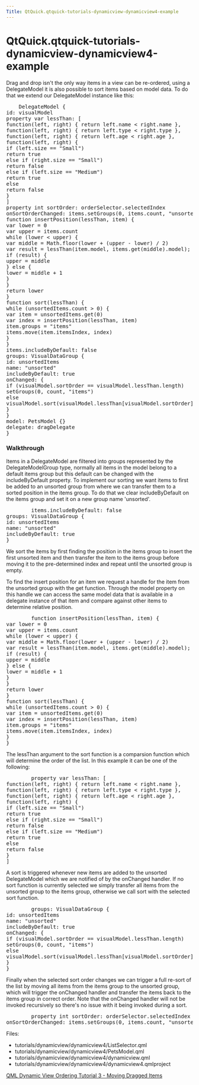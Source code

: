 ```yaml
---
Title: QtQuick.qtquick-tutorials-dynamicview-dynamicview4-example
---
```


# QtQuick.qtquick-tutorials-dynamicview-dynamicview4-example

<span class="subtitle"></span>
<!-- $$$tutorials/dynamicview/dynamicview4-description -->
<p>Drag and drop isn't the only way items in a view can be re-ordered, using a DelegateModel it is also possible to sort items based on model data. To do that we extend our DelegateModel instance like this:</p>
<pre class="qml">    <span class="type">DelegateModel</span> {
<span class="name">id</span>: <span class="name">visualModel</span>
property <span class="type">var</span> <span class="name">lessThan</span>: [
<span class="keyword">function</span>(<span class="name">left</span>, right) { <span class="keyword">return</span> <span class="name">left</span>.<span class="name">name</span> <span class="operator">&lt;</span> <span class="name">right</span>.<span class="name">name</span> },
<span class="keyword">function</span>(<span class="name">left</span>, right) { <span class="keyword">return</span> <span class="name">left</span>.<span class="name">type</span> <span class="operator">&lt;</span> <span class="name">right</span>.<span class="name">type</span> },
<span class="keyword">function</span>(<span class="name">left</span>, right) { <span class="keyword">return</span> <span class="name">left</span>.<span class="name">age</span> <span class="operator">&lt;</span> <span class="name">right</span>.<span class="name">age</span> },
<span class="keyword">function</span>(<span class="name">left</span>, right) {
<span class="keyword">if</span> (<span class="name">left</span>.<span class="name">size</span> <span class="operator">==</span> <span class="string">&quot;Small&quot;</span>)
<span class="keyword">return</span> <span class="number">true</span>
<span class="keyword">else</span> <span class="keyword">if</span> (<span class="name">right</span>.<span class="name">size</span> <span class="operator">==</span> <span class="string">&quot;Small&quot;</span>)
<span class="keyword">return</span> <span class="number">false</span>
<span class="keyword">else</span> <span class="keyword">if</span> (<span class="name">left</span>.<span class="name">size</span> <span class="operator">==</span> <span class="string">&quot;Medium&quot;</span>)
<span class="keyword">return</span> <span class="number">true</span>
<span class="keyword">else</span>
<span class="keyword">return</span> <span class="number">false</span>
}
]
property <span class="type">int</span> <span class="name">sortOrder</span>: <span class="name">orderSelector</span>.<span class="name">selectedIndex</span>
<span class="name">onSortOrderChanged</span>: <span class="name">items</span>.<span class="name">setGroups</span>(<span class="number">0</span>, <span class="name">items</span>.<span class="name">count</span>, <span class="string">&quot;unsorted&quot;</span>)
<span class="keyword">function</span> <span class="name">insertPosition</span>(<span class="name">lessThan</span>, item) {
var <span class="name">lower</span> = <span class="number">0</span>
var <span class="name">upper</span> = <span class="name">items</span>.<span class="name">count</span>
<span class="keyword">while</span> (<span class="name">lower</span> <span class="operator">&lt;</span> <span class="name">upper</span>) {
var <span class="name">middle</span> = <span class="name">Math</span>.<span class="name">floor</span>(<span class="name">lower</span> <span class="operator">+</span> (<span class="name">upper</span> <span class="operator">-</span> <span class="name">lower</span>) <span class="operator">/</span> <span class="number">2</span>)
var <span class="name">result</span> = <span class="name">lessThan</span>(<span class="name">item</span>.<span class="name">model</span>, <span class="name">items</span>.<span class="name">get</span>(<span class="name">middle</span>).<span class="name">model</span>);
<span class="keyword">if</span> (<span class="name">result</span>) {
<span class="name">upper</span> <span class="operator">=</span> <span class="name">middle</span>
} <span class="keyword">else</span> {
<span class="name">lower</span> <span class="operator">=</span> <span class="name">middle</span> <span class="operator">+</span> <span class="number">1</span>
}
}
<span class="keyword">return</span> <span class="name">lower</span>
}
<span class="keyword">function</span> <span class="name">sort</span>(<span class="name">lessThan</span>) {
<span class="keyword">while</span> (<span class="name">unsortedItems</span>.<span class="name">count</span> <span class="operator">&gt;</span> <span class="number">0</span>) {
var <span class="name">item</span> = <span class="name">unsortedItems</span>.<span class="name">get</span>(<span class="number">0</span>)
var <span class="name">index</span> = <span class="name">insertPosition</span>(<span class="name">lessThan</span>, <span class="name">item</span>)
<span class="name">item</span>.<span class="name">groups</span> <span class="operator">=</span> <span class="string">&quot;items&quot;</span>
<span class="name">items</span>.<span class="name">move</span>(<span class="name">item</span>.<span class="name">itemsIndex</span>, <span class="name">index</span>)
}
}
<span class="name">items</span>.includeByDefault: <span class="number">false</span>
<span class="name">groups</span>: <span class="name">VisualDataGroup</span> {
<span class="name">id</span>: <span class="name">unsortedItems</span>
<span class="name">name</span>: <span class="string">&quot;unsorted&quot;</span>
<span class="name">includeByDefault</span>: <span class="number">true</span>
<span class="name">onChanged</span>: {
<span class="keyword">if</span> (<span class="name">visualModel</span>.<span class="name">sortOrder</span> <span class="operator">==</span> <span class="name">visualModel</span>.<span class="name">lessThan</span>.<span class="name">length</span>)
<span class="name">setGroups</span>(<span class="number">0</span>, <span class="name">count</span>, <span class="string">&quot;items&quot;</span>)
<span class="keyword">else</span>
<span class="name">visualModel</span>.<span class="name">sort</span>(<span class="name">visualModel</span>.<span class="name">lessThan</span>[<span class="name">visualModel</span>.<span class="name">sortOrder</span>])
}
}
<span class="name">model</span>: <span class="name">PetsModel</span> {}
<span class="name">delegate</span>: <span class="name">dragDelegate</span>
}</pre>
<h3 >Walkthrough</h3>
<p>Items in a DelegateModel are filtered into groups represented by the DelegateModelGroup type, normally all items in the model belong to a default items group but this default can be changed with the includeByDefault property. To implement our sorting we want items to first be added to an unsorted group from where we can transfer them to a sorted position in the items group. To do that we clear includeByDefault on the items group and set it on a new group name 'unsorted'.</p>
<pre class="qml">        <span class="name">items</span>.includeByDefault: <span class="number">false</span>
<span class="name">groups</span>: <span class="name">VisualDataGroup</span> {
<span class="name">id</span>: <span class="name">unsortedItems</span>
<span class="name">name</span>: <span class="string">&quot;unsorted&quot;</span>
<span class="name">includeByDefault</span>: <span class="number">true</span>
}</pre>
<p>We sort the items by first finding the position in the items group to insert the first unsorted item and then transfer the item to the items group before moving it to the pre-determined index and repeat until the unsorted group is empty.</p>
<p>To find the insert position for an item we request a handle for the item from the unsorted group with the get function. Through the model property on this handle we can access the same model data that is available in a delegate instance of that item and compare against other items to determine relative position.</p>
<pre class="qml">        <span class="keyword">function</span> <span class="name">insertPosition</span>(<span class="name">lessThan</span>, item) {
var <span class="name">lower</span> = <span class="number">0</span>
var <span class="name">upper</span> = <span class="name">items</span>.<span class="name">count</span>
<span class="keyword">while</span> (<span class="name">lower</span> <span class="operator">&lt;</span> <span class="name">upper</span>) {
var <span class="name">middle</span> = <span class="name">Math</span>.<span class="name">floor</span>(<span class="name">lower</span> <span class="operator">+</span> (<span class="name">upper</span> <span class="operator">-</span> <span class="name">lower</span>) <span class="operator">/</span> <span class="number">2</span>)
var <span class="name">result</span> = <span class="name">lessThan</span>(<span class="name">item</span>.<span class="name">model</span>, <span class="name">items</span>.<span class="name">get</span>(<span class="name">middle</span>).<span class="name">model</span>);
<span class="keyword">if</span> (<span class="name">result</span>) {
<span class="name">upper</span> <span class="operator">=</span> <span class="name">middle</span>
} <span class="keyword">else</span> {
<span class="name">lower</span> <span class="operator">=</span> <span class="name">middle</span> <span class="operator">+</span> <span class="number">1</span>
}
}
<span class="keyword">return</span> <span class="name">lower</span>
}
<span class="keyword">function</span> <span class="name">sort</span>(<span class="name">lessThan</span>) {
<span class="keyword">while</span> (<span class="name">unsortedItems</span>.<span class="name">count</span> <span class="operator">&gt;</span> <span class="number">0</span>) {
var <span class="name">item</span> = <span class="name">unsortedItems</span>.<span class="name">get</span>(<span class="number">0</span>)
var <span class="name">index</span> = <span class="name">insertPosition</span>(<span class="name">lessThan</span>, <span class="name">item</span>)
<span class="name">item</span>.<span class="name">groups</span> <span class="operator">=</span> <span class="string">&quot;items&quot;</span>
<span class="name">items</span>.<span class="name">move</span>(<span class="name">item</span>.<span class="name">itemsIndex</span>, <span class="name">index</span>)
}
}</pre>
<p>The lessThan argument to the sort function is a comparsion function which will determine the order of the list. In this example it can be one of the following:</p>
<pre class="qml">        property <span class="type">var</span> <span class="name">lessThan</span>: [
<span class="keyword">function</span>(<span class="name">left</span>, right) { <span class="keyword">return</span> <span class="name">left</span>.<span class="name">name</span> <span class="operator">&lt;</span> <span class="name">right</span>.<span class="name">name</span> },
<span class="keyword">function</span>(<span class="name">left</span>, right) { <span class="keyword">return</span> <span class="name">left</span>.<span class="name">type</span> <span class="operator">&lt;</span> <span class="name">right</span>.<span class="name">type</span> },
<span class="keyword">function</span>(<span class="name">left</span>, right) { <span class="keyword">return</span> <span class="name">left</span>.<span class="name">age</span> <span class="operator">&lt;</span> <span class="name">right</span>.<span class="name">age</span> },
<span class="keyword">function</span>(<span class="name">left</span>, right) {
<span class="keyword">if</span> (<span class="name">left</span>.<span class="name">size</span> <span class="operator">==</span> <span class="string">&quot;Small&quot;</span>)
<span class="keyword">return</span> <span class="number">true</span>
<span class="keyword">else</span> <span class="keyword">if</span> (<span class="name">right</span>.<span class="name">size</span> <span class="operator">==</span> <span class="string">&quot;Small&quot;</span>)
<span class="keyword">return</span> <span class="number">false</span>
<span class="keyword">else</span> <span class="keyword">if</span> (<span class="name">left</span>.<span class="name">size</span> <span class="operator">==</span> <span class="string">&quot;Medium&quot;</span>)
<span class="keyword">return</span> <span class="number">true</span>
<span class="keyword">else</span>
<span class="keyword">return</span> <span class="number">false</span>
}
]</pre>
<p>A sort is triggered whenever new items are added to the unsorted DelegateModel which we are notified of by the onChanged handler. If no sort function is currently selected we simply transfer all items from the unsorted group to the items group, otherwise we call sort with the selected sort function.</p>
<pre class="qml">        <span class="name">groups</span>: <span class="name">VisualDataGroup</span> {
<span class="name">id</span>: <span class="name">unsortedItems</span>
<span class="name">name</span>: <span class="string">&quot;unsorted&quot;</span>
<span class="name">includeByDefault</span>: <span class="number">true</span>
<span class="name">onChanged</span>: {
<span class="keyword">if</span> (<span class="name">visualModel</span>.<span class="name">sortOrder</span> <span class="operator">==</span> <span class="name">visualModel</span>.<span class="name">lessThan</span>.<span class="name">length</span>)
<span class="name">setGroups</span>(<span class="number">0</span>, <span class="name">count</span>, <span class="string">&quot;items&quot;</span>)
<span class="keyword">else</span>
<span class="name">visualModel</span>.<span class="name">sort</span>(<span class="name">visualModel</span>.<span class="name">lessThan</span>[<span class="name">visualModel</span>.<span class="name">sortOrder</span>])
}
}</pre>
<p>Finally when the selected sort order changes we can trigger a full re-sort of the list by moving all items from the items group to the unsorted group, which will trigger the onChanged handler and transfer the items back to the items group in correct order. Note that the onChanged handler will not be invoked recursively so there's no issue with it being invoked during a sort.</p>
<pre class="qml">        property <span class="type">int</span> <span class="name">sortOrder</span>: <span class="name">orderSelector</span>.<span class="name">selectedIndex</span>
<span class="name">onSortOrderChanged</span>: <span class="name">items</span>.<span class="name">setGroups</span>(<span class="number">0</span>, <span class="name">items</span>.<span class="name">count</span>, <span class="string">&quot;unsorted&quot;</span>)</pre>
<p>Files:</p>
<ul>
<li>tutorials/dynamicview/dynamicview4/ListSelector.qml</li>
<li>tutorials/dynamicview/dynamicview4/PetsModel.qml</li>
<li>tutorials/dynamicview/dynamicview4/dynamicview.qml</li>
<li>tutorials/dynamicview/dynamicview4/dynamicview4.qmlproject</li>
</ul>
<!-- @@@tutorials/dynamicview/dynamicview4 -->
<p class="naviNextPrevious footerNavi">
<a class="prevPage" href="https://developer.ubuntu.comapps/qml/sdk-15.04.4/QtQuick.tutorials-dynamicview-dynamicview3/">QML Dynamic View Ordering Tutorial 3 - Moving Dragged Items</a>
</p>
